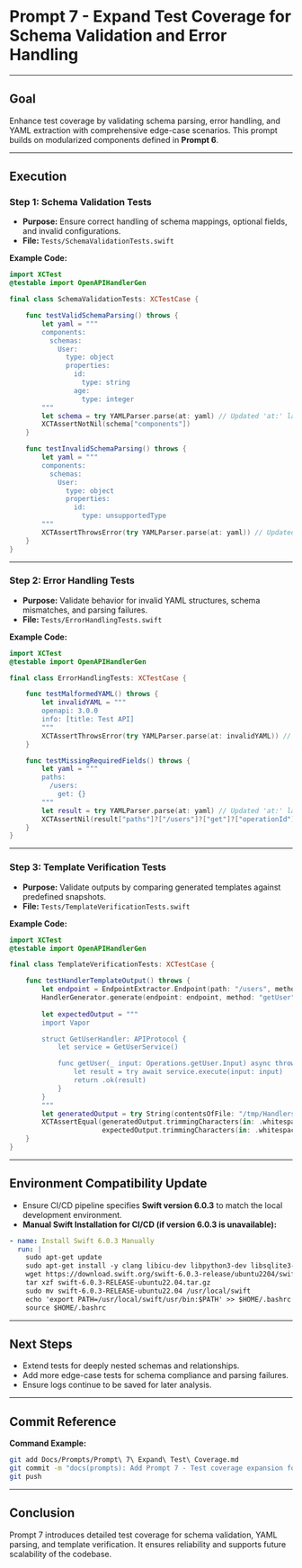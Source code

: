 # Prompt 7 - Expand Test Coverage for Schema Validation and Error Handling

---

## **Goal**  
Enhance test coverage by validating schema parsing, error handling, and YAML extraction with comprehensive edge-case scenarios. This prompt builds on modularized components defined in **Prompt 6**.

---

## **Execution**  

### **Step 1: Schema Validation Tests**  
- **Purpose:** Ensure correct handling of schema mappings, optional fields, and invalid configurations.  
- **File:** `Tests/SchemaValidationTests.swift`  

**Example Code:**  
```swift
import XCTest
@testable import OpenAPIHandlerGen

final class SchemaValidationTests: XCTestCase {

    func testValidSchemaParsing() throws {
        let yaml = """
        components:
          schemas:
            User:
              type: object
              properties:
                id:
                  type: string
                age:
                  type: integer
        """
        let schema = try YAMLParser.parse(at: yaml) // Updated 'at:' label for compatibility
        XCTAssertNotNil(schema["components"])
    }

    func testInvalidSchemaParsing() throws {
        let yaml = """
        components:
          schemas:
            User:
              type: object
              properties:
                id:
                  type: unsupportedType
        """
        XCTAssertThrowsError(try YAMLParser.parse(at: yaml)) // Updated 'at:' label for compatibility
    }
}
```

---

### **Step 2: Error Handling Tests**  
- **Purpose:** Validate behavior for invalid YAML structures, schema mismatches, and parsing failures.  
- **File:** `Tests/ErrorHandlingTests.swift`  

**Example Code:**  
```swift
import XCTest
@testable import OpenAPIHandlerGen

final class ErrorHandlingTests: XCTestCase {

    func testMalformedYAML() throws {
        let invalidYAML = """
        openapi: 3.0.0
        info: [title: Test API]
        """
        XCTAssertThrowsError(try YAMLParser.parse(at: invalidYAML)) // Updated 'at:' label for compatibility
    }

    func testMissingRequiredFields() throws {
        let yaml = """
        paths:
          /users:
            get: {}
        """
        let result = try YAMLParser.parse(at: yaml) // Updated 'at:' label for compatibility
        XCTAssertNil(result["paths"]?["/users"]?["get"]?["operationId"])
    }
}
```

---

### **Step 3: Template Verification Tests**  
- **Purpose:** Validate outputs by comparing generated templates against predefined snapshots.  
- **File:** `Tests/TemplateVerificationTests.swift`  

**Example Code:**  
```swift
import XCTest
@testable import OpenAPIHandlerGen

final class TemplateVerificationTests: XCTestCase {

    func testHandlerTemplateOutput() throws {
        let endpoint = EndpointExtractor.Endpoint(path: "/users", method: "GET", operationId: "getUser")
        HandlerGenerator.generate(endpoint: endpoint, method: "getUser", outputPath: "/tmp")
        
        let expectedOutput = """
        import Vapor

        struct GetUserHandler: APIProtocol {
            let service = GetUserService()

            func getUser(_ input: Operations.getUser.Input) async throws -> Operations.getUser.Output {
                let result = try await service.execute(input: input)
                return .ok(result)
            }
        }
        """
        let generatedOutput = try String(contentsOfFile: "/tmp/Handlers/GetUserHandler.swift", encoding: .utf8) // Updated method to include encoding
        XCTAssertEqual(generatedOutput.trimmingCharacters(in: .whitespacesAndNewlines),
                       expectedOutput.trimmingCharacters(in: .whitespacesAndNewlines))
    }
}
```

---

## **Environment Compatibility Update**
- Ensure CI/CD pipeline specifies **Swift version 6.0.3** to match the local development environment.
- **Manual Swift Installation for CI/CD (if version 6.0.3 is unavailable):**
```yaml
- name: Install Swift 6.0.3 Manually
  run: |
    sudo apt-get update
    sudo apt-get install -y clang libicu-dev libpython3-dev libsqlite3-dev libxml2-dev libcurl4-openssl-dev
    wget https://download.swift.org/swift-6.0.3-release/ubuntu2204/swift-6.0.3-RELEASE/swift-6.0.3-RELEASE-ubuntu22.04.tar.gz
    tar xzf swift-6.0.3-RELEASE-ubuntu22.04.tar.gz
    sudo mv swift-6.0.3-RELEASE-ubuntu22.04 /usr/local/swift
    echo 'export PATH=/usr/local/swift/usr/bin:$PATH' >> $HOME/.bashrc
    source $HOME/.bashrc
```

---

## **Next Steps**  
- Extend tests for deeply nested schemas and relationships.  
- Add more edge-case tests for schema compliance and parsing failures.  
- Ensure logs continue to be saved for later analysis.  

---

## **Commit Reference**  
**Command Example:**  
```bash
git add Docs/Prompts/Prompt\ 7\ Expand\ Test\ Coverage.md
git commit -m "docs(prompts): Add Prompt 7 - Test coverage expansion for schema validation and error handling. References #13."
git push
```

---

## **Conclusion**  
Prompt 7 introduces detailed test coverage for schema validation, YAML parsing, and template verification. It ensures reliability and supports future scalability of the codebase.

